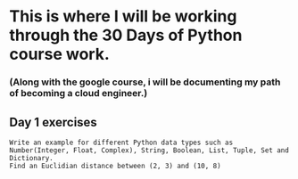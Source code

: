 # This is where I will be working through the 30 Days of Python course work. 

### (Along with the google course, i will be documenting my path of becoming a cloud engineer.)

## Day 1 exercises


    Write an example for different Python data types such as Number(Integer, Float, Complex), String, Boolean, List, Tuple, Set and Dictionary.
    Find an Euclidian distance between (2, 3) and (10, 8)


